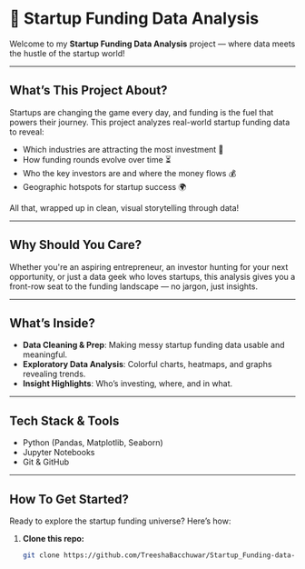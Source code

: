 # 🚀 Startup Funding Data Analysis

Welcome to my **Startup Funding Data Analysis** project — where data meets the hustle of the startup world! 

---

## What’s This Project About?

Startups are changing the game every day, and funding is the fuel that powers their journey. This project analyzes real-world startup funding data to reveal:
- Which industries are attracting the most investment 🚀
- How funding rounds evolve over time ⏳
- Who the key investors are and where the money flows 💰
- Geographic hotspots for startup success 🌍

All that, wrapped up in clean, visual storytelling through data!

---

## Why Should You Care?

Whether you're an aspiring entrepreneur, an investor hunting for your next opportunity, or just a data geek who loves startups, this analysis gives you a front-row seat to the funding landscape — no jargon, just insights.

---

## What’s Inside?

- **Data Cleaning & Prep**: Making messy startup funding data usable and meaningful.
- **Exploratory Data Analysis**: Colorful charts, heatmaps, and graphs revealing trends.
- **Insight Highlights**: Who’s investing, where, and in what.

---

## Tech Stack & Tools

- Python (Pandas, Matplotlib, Seaborn) 
- Jupyter Notebooks 
- Git & GitHub 
---

## How To Get Started?

Ready to explore the startup funding universe? Here’s how:

1. **Clone this repo:**
   ```bash
   git clone https://github.com/TreeshaBacchuwar/Startup_Funding-data-analysis
